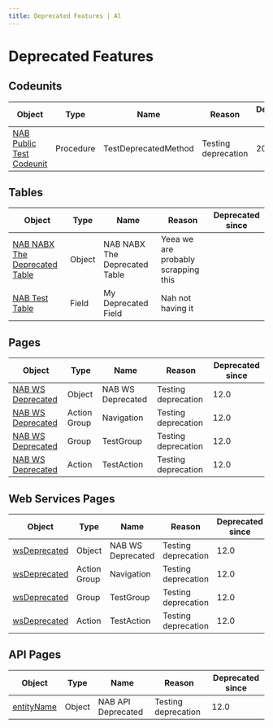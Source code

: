 ```yaml
---
title: Deprecated Features | Al
---
```

# Deprecated Features

## Codeunits

| Object | Type | Name | Reason | Deprecated since |
| ------ | ---- | ---- | ------ | ---------------- |
| [NAB Public Test Codeunit](codeunit-nab-public-test-codeunit/index.md) | Procedure | TestDeprecatedMethod | Testing deprecation | 20.0 |

## Tables

| Object | Type | Name | Reason | Deprecated since |
| ------ | ---- | ---- | ------ | ---------------- |
| [NAB NABX The Deprecated Table](table-nab-nabx-the-deprecated-table/index.md) | Object | NAB NABX The Deprecated Table | Yeea we are probably scrapping this |  |
| [NAB Test Table](table-nab-test-table/index.md) | Field | My Deprecated Field | Nah not having it |  |

## Pages

| Object | Type | Name | Reason | Deprecated since |
| ------ | ---- | ---- | ------ | ---------------- |
| [NAB WS Deprecated](page-nab-ws-deprecated/index.md) | Object | NAB WS Deprecated | Testing deprecation | 12.0 |
| [NAB WS Deprecated](page-nab-ws-deprecated/index.md) | Action Group | Navigation | Testing deprecation | 12.0 |
| [NAB WS Deprecated](page-nab-ws-deprecated/index.md) | Group | TestGroup | Testing deprecation | 12.0 |
| [NAB WS Deprecated](page-nab-ws-deprecated/index.md) | Action | TestAction | Testing deprecation | 12.0 |

## Web Services Pages

| Object | Type | Name | Reason | Deprecated since |
| ------ | ---- | ---- | ------ | ---------------- |
| [wsDeprecated](ws-page-nab-ws-deprecated/index.md) | Object | NAB WS Deprecated | Testing deprecation | 12.0 |
| [wsDeprecated](ws-page-nab-ws-deprecated/index.md) | Action Group | Navigation | Testing deprecation | 12.0 |
| [wsDeprecated](ws-page-nab-ws-deprecated/index.md) | Group | TestGroup | Testing deprecation | 12.0 |
| [wsDeprecated](ws-page-nab-ws-deprecated/index.md) | Action | TestAction | Testing deprecation | 12.0 |

## API Pages

| Object | Type | Name | Reason | Deprecated since |
| ------ | ---- | ---- | ------ | ---------------- |
| [entityName](api-page-nab-api-deprecated/index.md) | Object | NAB API Deprecated | Testing deprecation | 12.0 |

